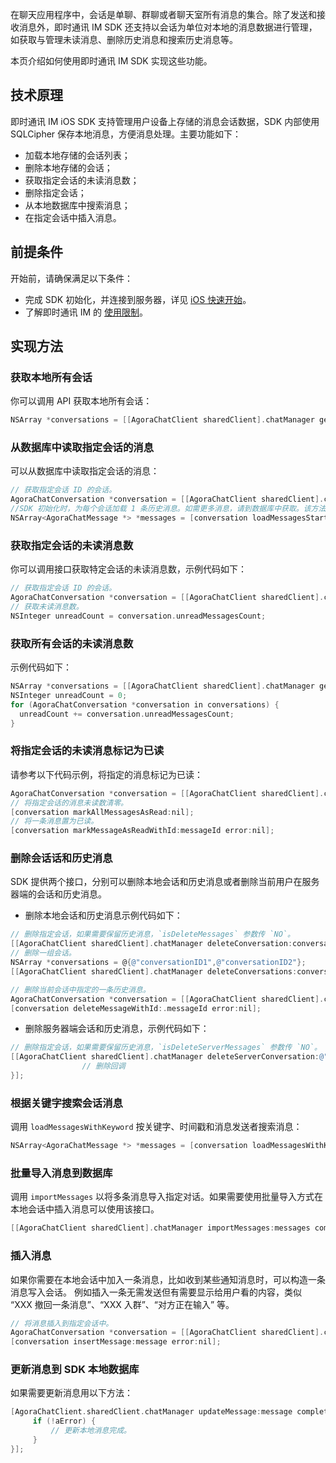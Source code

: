 在聊天应用程序中，会话是单聊、群聊或者聊天室所有消息的集合。除了发送和接收消息外，即时通讯 IM SDK 还支持以会话为单位对本地的消息数据进行管理，如获取与管理未读消息、删除历史消息和搜索历史消息等。

本页介绍如何使用即时通讯 IM SDK 实现这些功能。

## 技术原理

即时通讯 IM iOS SDK 支持管理用户设备上存储的消息会话数据，SDK 内部使用 SQLCipher 保存本地消息，方便消息处理。主要功能如下：

- 加载本地存储的会话列表；
- 删除本地存储的会话；
- 获取指定会话的未读消息数；
- 删除指定会话；
- 从本地数据库中搜索消息；
- 在指定会话中插入消息。

## 前提条件

开始前，请确保满足以下条件：

- 完成 SDK 初始化，并连接到服务器，详见 [iOS 快速开始](./agora_chat_get_started_ios)。
- 了解即时通讯 IM 的 [使用限制](./agora_chat_limitation)。

## 实现方法

### 获取本地所有会话

你可以调用 API 获取本地所有会话：

```objective-c
NSArray *conversations = [[AgoraChatClient sharedClient].chatManager getAllConversations];
```

### 从数据库中读取指定会话的消息

可以从数据库中读取指定会话的消息：

```objective-c
// 获取指定会话 ID 的会话。
AgoraChatConversation *conversation = [[AgoraChatClient sharedClient].chatManager getConversation:conversationId type:type createIfNotExist:YES];
//SDK 初始化时，为每个会话加载 1 条历史消息。如需更多消息，请到数据库中获取。该方法获取 `startMsgId` 之前的 `count` 条消息，SDK 会将这些消息自动存入此会话，app 无需添加到会话中。
NSArray<AgoraChatMessage *> *messages = [conversation loadMessagesStartFromId:startMsgId count:count searchDirection:MessageSearchDirectionUp];
```

### 获取指定会话的未读消息数

你可以调用接口获取特定会话的未读消息数，示例代码如下：

```objective-c
// 获取指定会话 ID 的会话。
AgoraChatConversation *conversation = [[AgoraChatClient sharedClient].chatManager getConversation:conversationId type:type createIfNotExist:YES];
// 获取未读消息数。
NSInteger unreadCount = conversation.unreadMessagesCount;
```

### 获取所有会话的未读消息数

示例代码如下：

```objectivec
NSArray *conversations = [[AgoraChatClient sharedClient].chatManager getAllConversations];
NSInteger unreadCount = 0;
for (AgoraChatConversation *conversation in conversations) {
  unreadCount += conversation.unreadMessagesCount;
}
```

### 将指定会话的未读消息标记为已读

请参考以下代码示例，将指定的消息标记为已读：

```objectivec
AgoraChatConversation *conversation = [[AgoraChatClient sharedClient].chatManager getConversation:conversationId type:type createIfNotExist:YES];
// 将指定会话的消息未读数清零。
[conversation markAllMessagesAsRead:nil];
// 将一条消息置为已读。
[conversation markMessageAsReadWithId:messageId error:nil];
```

### 删除会话话和历史消息

SDK 提供两个接口，分别可以删除本地会话和历史消息或者删除当前用户在服务器端的会话和历史消息。

- 删除本地会话和历史消息示例代码如下：

```objective-c
// 删除指定会话，如果需要保留历史消息，`isDeleteMessages` 参数传 `NO`。
[[AgoraChatClient sharedClient].chatManager deleteConversation:conversationId isDeleteMessages:YES completion:nil];
// 删除一组会话。
NSArray *conversations = @{@"conversationID1",@"conversationID2"};
[[AgoraChatClient sharedClient].chatManager deleteConversations:conversations isDeleteMessages:YES completion:nil];
```

```objective-c
// 删除当前会话中指定的一条历史消息。
AgoraChatConversation *conversation = [[AgoraChatClient sharedClient].chatManager getConversation:conversationId type:type createIfNotExist:YES];
[conversation deleteMessageWithId:.messageId error:nil];
```

- 删除服务器端会话和历史消息，示例代码如下：

```objective-c
// 删除指定会话，如果需要保留历史消息，`isDeleteServerMessages` 参数传 `NO`。
[[AgoraChatClient sharedClient].chatManager deleteServerConversation:@"conversationId1" conversationType:AgoraChatConversationTypeChat isDeleteServerMessages:YES completion:^(NSString *aConversationId, AgoraChatError *aError) {
                // 删除回调
}];
```

### 根据关键字搜索会话消息

调用 `loadMessagesWithKeyword` 按关键字、时间戳和消息发送者搜索消息：

```objective-c
NSArray<AgoraChatMessage *> *messages = [conversation loadMessagesWithKeyword:keyword timestamp:0 count:50 fromUser:nil searchDirection:MessageSearchDirectionDown];
```

### 批量导入消息到数据库

调用 `importMessages` 以将多条消息导入指定对话。如果需要使用批量导入方式在本地会话中插入消息可以使用该接口。

```objective-c
[[AgoraChatClient sharedClient].chatManager importMessages:messages completion:nil];
```

### 插入消息

如果你需要在本地会话中加入一条消息，比如收到某些通知消息时，可以构造一条消息写入会话。
例如插入一条无需发送但有需要显示给用户看的内容，类似 “XXX 撤回一条消息”、“XXX 入群”、“对方正在输入” 等。

```objective-c
// 将消息插入到指定会话中。
AgoraChatConversation *conversation = [[AgoraChatClient sharedClient].chatManager getConversation:conversationId type:type createIfNotExist:YES];
[conversation insertMessage:message error:nil];
```

### 更新消息到 SDK 本地数据库

如果需要更新消息用以下方法：

```objective-c
[AgoraChatClient.sharedClient.chatManager updateMessage:message completion:^(AgoraChatChatMessage *aMessage, AgoraChatError *aError) {
     if (!aError) {
         // 更新本地消息完成。
     }
}];
```